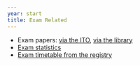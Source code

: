 ```yaml
---
year: start
title: Exam Related
---
```


* Exam papers: [via the ITO](http://www.inf.ed.ac.uk/teaching/exam_papers/), [via the library](http://www.exampapers.lib.ed.ac.uk.ezproxy.webfeat.lib.ed.ac.uk/Informatics0405.shtml)
* [Exam statistics](http://www.inf.ed.ac.uk/student-services/teaching-organisation/taught-course-information/course-statistics/summary)
* [Exam timetable from the registry](http://www.scripts.sasg.ed.ac.uk/registry/examinations/index.cfm)
